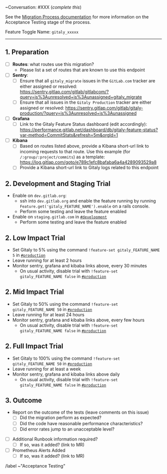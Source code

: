~Conversation: #XXX (*complete this*)

See the [Migration Process documentation](https://gitlab.com/gitlab-org/gitaly/blob/master/doc/MIGRATION_PROCESS.md#acceptance-testing-acceptance-testing)
for more information on the Acceptance Testing stage of the process.

Feature Toggle Name: `gitaly_xxxxx`

--------------------------------------------------------------------------------

## 1. Preparation

- [ ] **Routes**: what routes use this migration?
  - Please list a set of routes that are known to use this endpoint
- [ ] **Sentry**:
  - [ ] Ensure that all `gitaly_migrate` issues in the `GitLab.com` tracker are either assigned or resolved: https://sentry.gitlap.com/gitlab/gitlabcom/?query=is%3Aunresolved+is%3Aunassigned+gitaly_migrate
  - [ ] Ensure that all issues in the `Gitaly Production` tracker are either assigned or resolved: https://sentry.gitlap.com/gitlab/gitaly-production/?query=is%3Aunresolved+is%3Aunassigned
- [ ] **Grafana**
  - [ ] Link to the Gitaly Feature Status dashboard (edit accordingly): https://performance.gitlab.net/dashboard/db/gitaly-feature-status?var-method=CommitStats&refresh=5m&orgId=1
- [ ] **Kibana**
  - [ ] Based on routes listed above, provide a Kibana short-url link to incoming requests to that route. Use this example (for `/:group/:project/commits`) as a template: https://log.gitlap.com/goto/e789c1efc8bafaba6a4a4289093529a8
  - [ ] Provide a Kibana short-url link to Gitaly logs related to this endpoint

## 2. Development and Staging Trial

- Enable on `dev.gitlab.org`:
  - ssh into `dev.gitlab.org` and enable the feature running by running `Feature.get('gitaly_FEATURE_NAME').enable` on a rails console.
  - Perform some testing and leave the feature enabled
- Enable on `staging.gitlab.com` in [`#development`](https://gitlab.slack.com/messages/C02PF508L/)
  - Perform some testing and leave the feature enabled

## 2. Low Impact Trial

- Set Gitaly to 5% using the command `!feature-set gitaly_FEATURE_NAME 5` in [`#production`](https://gitlab.slack.com/messages/C101F3796/)
- Leave running for at least 2 hours
- Monitor sentry, grafana and kibaba links above, every 30 minutes
  - On usual activity, disable trial with `!feature-set gitaly_FEATURE_NAME false` in [`#production`](https://gitlab.slack.com/messages/C101F3796/)

## 2. Mid Impact Trial

- Set Gitaly to 50% using the command `!feature-set gitaly_FEATURE_NAME 50` in [`#production`](https://gitlab.slack.com/messages/C101F3796/)
- Leave running for at least 24 hours
- Monitor sentry, grafana and kibaba links above, every few hours
  - On usual activity, disable trial with `!feature-set gitaly_FEATURE_NAME false` in [`#production`](https://gitlab.slack.com/messages/C101F3796/)


## 2. Full Impact Trial

- Set Gitaly to 100% using the command `!feature-set gitaly_FEATURE_NAME 50` in [`#production`](https://gitlab.slack.com/messages/C101F3796/)
- Leave running for at least a week
- Monitor sentry, grafana and kibaba links above daily
  - On usual activity, disable trial with `!feature-set gitaly_FEATURE_NAME false` in [`#production`](https://gitlab.slack.com/messages/C101F3796/)


## 3. Outcome

  - Report on the outcome of the tests (leave comments on this issue)
    - [ ] Did the migration perform as expected?
    - [ ] Did the code have reasonable performance characteristics?
    - [ ] Did error rates jump to an unacceptable level?

  - [ ] Additional Runbook information required?
    - [ ] If so, was it added? (link to MR)
  - [ ] Prometheus Alerts Added
    - [ ] If so, was it added? (link to MR)

/label ~"Acceptance Testing"
